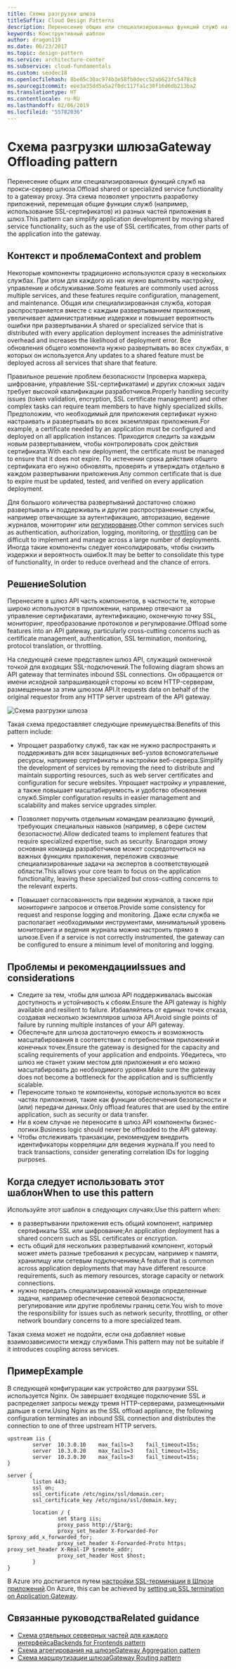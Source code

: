 ```yaml
---
title: Схема разгрузки шлюза
titleSuffix: Cloud Design Patterns
description: Перенесение общих или специализированных функций служб на прокси-сервер шлюза.
keywords: Конструктивный шаблон
author: dragon119
ms.date: 06/23/2017
ms.topic: design-pattern
ms.service: architecture-center
ms.subservice: cloud-fundamentals
ms.custom: seodec18
ms.openlocfilehash: 8be05c30ac974b3e58fb0decc52ab623fc5478c8
ms.sourcegitcommit: eee3a35dd5a5a2f0dc117fa1c30f16d6db213ba2
ms.translationtype: HT
ms.contentlocale: ru-RU
ms.lasthandoff: 02/06/2019
ms.locfileid: "55782036"
---
```

# <a name="gateway-offloading-pattern"></a><span data-ttu-id="f35f2-104">Схема разгрузки шлюза</span><span class="sxs-lookup"><span data-stu-id="f35f2-104">Gateway Offloading pattern</span></span>

<span data-ttu-id="f35f2-105">Перенесение общих или специализированных функций служб на прокси-сервер шлюза.</span><span class="sxs-lookup"><span data-stu-id="f35f2-105">Offload shared or specialized service functionality to a gateway proxy.</span></span> <span data-ttu-id="f35f2-106">Эта схема позволяет упростить разработку приложений, перемещая общие функции служб (например, использование SSL-сертификатов) из разных частей приложения в шлюз.</span><span class="sxs-lookup"><span data-stu-id="f35f2-106">This pattern can simplify application development by moving shared service functionality, such as the use of SSL certificates, from other parts of the application into the gateway.</span></span>

## <a name="context-and-problem"></a><span data-ttu-id="f35f2-107">Контекст и проблема</span><span class="sxs-lookup"><span data-stu-id="f35f2-107">Context and problem</span></span>

<span data-ttu-id="f35f2-108">Некоторые компоненты традиционно используются сразу в нескольких службах. При этом для каждого из них нужно выполнять настройку, управление и обслуживание.</span><span class="sxs-lookup"><span data-stu-id="f35f2-108">Some features are commonly used across multiple services, and these features require configuration, management, and maintenance.</span></span> <span data-ttu-id="f35f2-109">Общая или специализированная служба, которая распространяется вместе с каждым развертыванием приложения, увеличивает административные издержки и повышает вероятность ошибки при развертывании.</span><span class="sxs-lookup"><span data-stu-id="f35f2-109">A shared or specialized service that is distributed with every application deployment increases the administrative overhead and increases the likelihood of deployment error.</span></span> <span data-ttu-id="f35f2-110">Все обновления общего компонента нужно развертывать во всех службах, в которых он используется.</span><span class="sxs-lookup"><span data-stu-id="f35f2-110">Any updates to a shared feature must be deployed across all services that share that feature.</span></span>

<span data-ttu-id="f35f2-111">Правильное решение проблем безопасности (проверка маркера, шифрование, управление SSL-сертификатами) и других сложных задач требует высокой квалификации разработчиков.</span><span class="sxs-lookup"><span data-stu-id="f35f2-111">Properly handling security issues (token validation, encryption, SSL certificate management) and other complex tasks can require team members to have highly specialized skills.</span></span> <span data-ttu-id="f35f2-112">Предположим, что необходимый для приложения сертификат нужно настраивать и развертывать во всех экземплярах приложения.</span><span class="sxs-lookup"><span data-stu-id="f35f2-112">For example, a certificate needed by an application must be configured and deployed on all application instances.</span></span> <span data-ttu-id="f35f2-113">Приходится следить за каждым новым развертыванием, чтобы контролировать срок действия сертификата.</span><span class="sxs-lookup"><span data-stu-id="f35f2-113">With each new deployment, the certificate must be managed to ensure that it does not expire.</span></span> <span data-ttu-id="f35f2-114">По истечении срока действия общего сертификата его нужно обновлять, проверять и утверждать отдельно в каждом развертывании приложения.</span><span class="sxs-lookup"><span data-stu-id="f35f2-114">Any common certificate that is due to expire must be updated, tested, and verified on every application deployment.</span></span>

<span data-ttu-id="f35f2-115">Для большого количества развертываний достаточно сложно развертывать и поддерживать и другие распространенные службы, например отвечающие за аутентификацию, авторизацию, ведение журналов, мониторинг или [регулирование](./throttling.md).</span><span class="sxs-lookup"><span data-stu-id="f35f2-115">Other common services such as authentication, authorization, logging, monitoring, or [throttling](./throttling.md) can be difficult to implement and manage across a large number of deployments.</span></span> <span data-ttu-id="f35f2-116">Иногда такие компоненты следует консолидировать, чтобы снизить издержки и вероятность ошибок.</span><span class="sxs-lookup"><span data-stu-id="f35f2-116">It may be better to consolidate this type of functionality, in order to reduce overhead and the chance of errors.</span></span>

## <a name="solution"></a><span data-ttu-id="f35f2-117">Решение</span><span class="sxs-lookup"><span data-stu-id="f35f2-117">Solution</span></span>

<span data-ttu-id="f35f2-118">Перенесите в шлюз API часть компонентов, в частности те, которые широко используются в приложении, например отвечают за управление сертификатами, аутентификацию, оконечную точку SSL, мониторинг, преобразование протоколов и регулирование.</span><span class="sxs-lookup"><span data-stu-id="f35f2-118">Offload some features into an API gateway, particularly cross-cutting concerns such as certificate management, authentication, SSL termination, monitoring, protocol translation, or throttling.</span></span>

<span data-ttu-id="f35f2-119">На следующей схеме представлен шлюз API, служащий оконечной точкой для входящих SSL-подключений.</span><span class="sxs-lookup"><span data-stu-id="f35f2-119">The following diagram shows an API gateway that terminates inbound SSL connections.</span></span> <span data-ttu-id="f35f2-120">Он обращается от имени исходной запрашивающей стороны ко всем HTTP-серверам, размещенным за этим шлюзом API.</span><span class="sxs-lookup"><span data-stu-id="f35f2-120">It requests data on behalf of the original requestor from any HTTP server upstream of the API gateway.</span></span>

 ![Схема разгрузки шлюза](./_images/gateway-offload.png)

<span data-ttu-id="f35f2-122">Такая схема предоставляет следующие преимущества:</span><span class="sxs-lookup"><span data-stu-id="f35f2-122">Benefits of this pattern include:</span></span>

- <span data-ttu-id="f35f2-123">Упрощает разработку служб, так как не нужно распространять и поддерживать для всех защищенных веб-узлов вспомогательные ресурсы, например сертификаты и настройки веб-сервера.</span><span class="sxs-lookup"><span data-stu-id="f35f2-123">Simplify the development of services by removing the need to distribute and maintain supporting resources, such as web server certificates and configuration for secure websites.</span></span> <span data-ttu-id="f35f2-124">Упрощает настройку и управление, а также повышает масштабируемость и удобство обновления служб.</span><span class="sxs-lookup"><span data-stu-id="f35f2-124">Simpler configuration results in easier management and scalability and makes service upgrades simpler.</span></span>

- <span data-ttu-id="f35f2-125">Позволяет поручить отдельным командам реализацию функций, требующих специальных навыков (например, в сфере систем безопасности).</span><span class="sxs-lookup"><span data-stu-id="f35f2-125">Allow dedicated teams to implement features that require specialized expertise, such as security.</span></span> <span data-ttu-id="f35f2-126">Благодаря этому основная команда разработчиков может сосредоточиться на важных функциях приложения, переложив сквозные специализированные задачи на экспертов в соответствующей области.</span><span class="sxs-lookup"><span data-stu-id="f35f2-126">This allows your core team to focus on the application functionality, leaving these specialized but cross-cutting concerns to the relevant experts.</span></span>

- <span data-ttu-id="f35f2-127">Повышает согласованность при ведении журналов, а также при мониторинге запросов и ответов.</span><span class="sxs-lookup"><span data-stu-id="f35f2-127">Provide some consistency for request and response logging and monitoring.</span></span> <span data-ttu-id="f35f2-128">Даже если служба не располагает необходимыми инструментами, минимальный уровень мониторинга и ведения журнала можно настроить прямо в шлюзе.</span><span class="sxs-lookup"><span data-stu-id="f35f2-128">Even if a service is not correctly instrumented, the gateway can be configured to ensure a minimum level of monitoring and logging.</span></span>

## <a name="issues-and-considerations"></a><span data-ttu-id="f35f2-129">Проблемы и рекомендации</span><span class="sxs-lookup"><span data-stu-id="f35f2-129">Issues and considerations</span></span>

- <span data-ttu-id="f35f2-130">Следите за тем, чтобы для шлюза API поддерживалась высокая доступность и устойчивость к сбоям.</span><span class="sxs-lookup"><span data-stu-id="f35f2-130">Ensure the API gateway is highly available and resilient to failure.</span></span> <span data-ttu-id="f35f2-131">Избавляйтесь от единых точек отказа, создавая несколько экземпляров шлюза API.</span><span class="sxs-lookup"><span data-stu-id="f35f2-131">Avoid single points of failure by running multiple instances of your API gateway.</span></span>
- <span data-ttu-id="f35f2-132">Обеспечьте для шлюза достаточную емкость и возможность масштабирования в соответствии с потребностями приложений и конечных точек.</span><span class="sxs-lookup"><span data-stu-id="f35f2-132">Ensure the gateway is designed for the capacity and scaling requirements of your application and endpoints.</span></span> <span data-ttu-id="f35f2-133">Убедитесь, что шлюз не станет узким местом для приложения и его можно масштабировать до необходимого уровня.</span><span class="sxs-lookup"><span data-stu-id="f35f2-133">Make sure the gateway does not become a bottleneck for the application and is sufficiently scalable.</span></span>
- <span data-ttu-id="f35f2-134">Переносите только те компоненты, которые используются во всех частях приложения, такие как функции обеспечения безопасности и (или) передачи данных.</span><span class="sxs-lookup"><span data-stu-id="f35f2-134">Only offload features that are used by the entire application, such as security or data transfer.</span></span>
- <span data-ttu-id="f35f2-135">Ни в коем случае не переносите в шлюз API компоненты бизнес-логики.</span><span class="sxs-lookup"><span data-stu-id="f35f2-135">Business logic should never be offloaded to the API gateway.</span></span>
- <span data-ttu-id="f35f2-136">Чтобы отслеживать транзакции, рекомендуем внедрить идентификаторы корреляции для ведения журнала.</span><span class="sxs-lookup"><span data-stu-id="f35f2-136">If you need to track transactions, consider generating correlation IDs for logging purposes.</span></span>

## <a name="when-to-use-this-pattern"></a><span data-ttu-id="f35f2-137">Когда следует использовать этот шаблон</span><span class="sxs-lookup"><span data-stu-id="f35f2-137">When to use this pattern</span></span>

<span data-ttu-id="f35f2-138">Используйте этот шаблон в следующих случаях:</span><span class="sxs-lookup"><span data-stu-id="f35f2-138">Use this pattern when:</span></span>

- <span data-ttu-id="f35f2-139">в развертывании приложения есть общий компонент, например сертификаты SSL или шифрование;</span><span class="sxs-lookup"><span data-stu-id="f35f2-139">An application deployment has a shared concern such as SSL certificates or encryption.</span></span>
- <span data-ttu-id="f35f2-140">есть общий для нескольких развертываний компонент, который может иметь разные требования к ресурсам, например к памяти, хранилищу или сетевым подключениям;</span><span class="sxs-lookup"><span data-stu-id="f35f2-140">A feature that is common across application deployments that may have different resource requirements, such as memory resources, storage capacity or network connections.</span></span>
- <span data-ttu-id="f35f2-141">нужно передать специализированной команде определенные задачи, например обеспечение сетевой безопасности, регулирование или другие проблемы границ сети.</span><span class="sxs-lookup"><span data-stu-id="f35f2-141">You wish to move the responsibility for issues such as network security, throttling, or other network boundary concerns to a more specialized team.</span></span>

<span data-ttu-id="f35f2-142">Такая схема может не подойти, если она добавляет новые взаимозависимости между службами.</span><span class="sxs-lookup"><span data-stu-id="f35f2-142">This pattern may not be suitable if it introduces coupling across services.</span></span>

## <a name="example"></a><span data-ttu-id="f35f2-143">Пример</span><span class="sxs-lookup"><span data-stu-id="f35f2-143">Example</span></span>

<span data-ttu-id="f35f2-144">В следующей конфигурации как устройство для разгрузки SSL используется Nginx. Он завершает входящее подключение SSL и распределяет запросы между тремя HTTP-серверами, размещенными дальше в сети.</span><span class="sxs-lookup"><span data-stu-id="f35f2-144">Using Nginx as the SSL offload appliance, the following configuration terminates an inbound SSL connection and distributes the connection to one of three upstream HTTP servers.</span></span>

```console
upstream iis {
        server  10.3.0.10    max_fails=3    fail_timeout=15s;
        server  10.3.0.20    max_fails=3    fail_timeout=15s;
        server  10.3.0.30    max_fails=3    fail_timeout=15s;
}

server {
        listen 443;
        ssl on;
        ssl_certificate /etc/nginx/ssl/domain.cer;
        ssl_certificate_key /etc/nginx/ssl/domain.key;

        location / {
                set $targ iis;
                proxy_pass http://$targ;
                proxy_set_header X-Forwarded-For $proxy_add_x_forwarded_for;
                proxy_set_header X-Forwarded-Proto https;
proxy_set_header X-Real-IP $remote_addr;
                proxy_set_header Host $host;
        }
}
```

<span data-ttu-id="f35f2-145">В Azure это достигается путем [настройки SSL-терминации в Шлюзе приложений](/azure/application-gateway/tutorial-ssl-cli).</span><span class="sxs-lookup"><span data-stu-id="f35f2-145">On Azure, this can be achieved by [setting up SSL termination on Application Gateway](/azure/application-gateway/tutorial-ssl-cli).</span></span>

## <a name="related-guidance"></a><span data-ttu-id="f35f2-146">Связанные руководства</span><span class="sxs-lookup"><span data-stu-id="f35f2-146">Related guidance</span></span>

- [<span data-ttu-id="f35f2-147">Схема отдельных серверных частей для каждого интерфейса</span><span class="sxs-lookup"><span data-stu-id="f35f2-147">Backends for Frontends pattern</span></span>](./backends-for-frontends.md)
- [<span data-ttu-id="f35f2-148">Схема агрегирования на шлюзе</span><span class="sxs-lookup"><span data-stu-id="f35f2-148">Gateway Aggregation pattern</span></span>](./gateway-aggregation.md)
- [<span data-ttu-id="f35f2-149">Схема маршрутизации шлюза</span><span class="sxs-lookup"><span data-stu-id="f35f2-149">Gateway Routing pattern</span></span>](./gateway-routing.md)
